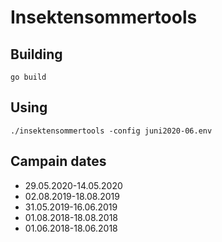# Insektensommertools

## Building

```shell
go build
```

## Using

```shell
./insektensommertools -config juni2020-06.env
```

## Campain dates

- 29.05.2020-14.05.2020
- 02.08.2019-18.08.2019
- 31.05.2019-16.06.2019
- 01.08.2018-18.08.2018
- 01.06.2018-18.06.2018
